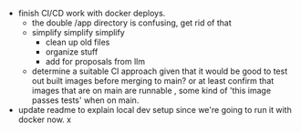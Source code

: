 - finish CI/CD work with docker deploys.
  - the double /app directory is confusing, get rid of that
  - simplify simplify simplify
    - clean up old files
    - organize stuff
    - add for proposals from llm
  - determine a suitable CI approach given that it would be good to test out built images before merging to main? or at least confirm that images that are on main are runnable , some kind of 'this image passes tests' when on main.
- update readme to explain local dev setup since we're going to run it with docker now.
  x
